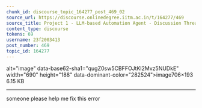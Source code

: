 ```yaml
---
chunk_id: discourse_topic_164277_post_469_02
source_url: https://discourse.onlinedegree.iitm.ac.in/t/164277/469
source_title: Project 1 - LLM-based Automation Agent - Discussion Thread [TDS Jan 2025]
content_type: discourse
tokens: 69
username: 23f2003413
post_number: 469
topic_id: 164277
---
```


 alt="image" data-base62-sha1="qugZ0sw5CBFFOJtKl2Mvz5NUDkE" width="690" height="188" data-dominant-color="282524">image706×193 6.15 KB

---

someone please help me fix this error
